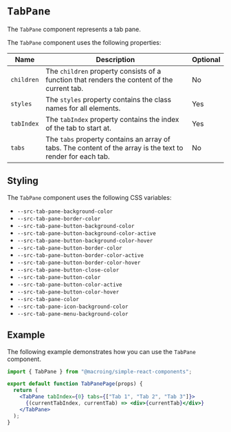 # `TabPane`

The `TabPane` component represents a tab pane.

The `TabPane` component uses the following properties:

| Name       | Description                                                                                                 | Optional |
| ---------- | ----------------------------------------------------------------------------------------------------------- | -------- |
| `children` | The `children` property consists of a function that renders the content of the current tab.                 | No       |
| `styles`   | The `styles` property contains the class names for all elements.                                            | Yes      |
| `tabIndex` | The `tabIndex` property contains the index of the tab to start at.                                          | Yes      |
| `tabs`     | The `tabs` property contains an array of tabs. The content of the array is the text to render for each tab. | No       |

## Styling

The `TabPane` component uses the following CSS variables:

- `--src-tab-pane-background-color`
- `--src-tab-pane-border-color`
- `--src-tab-pane-button-background-color`
- `--src-tab-pane-button-background-color-active`
- `--src-tab-pane-button-background-color-hover`
- `--src-tab-pane-button-border-color`
- `--src-tab-pane-button-border-color-active`
- `--src-tab-pane-button-border-color-hover`
- `--src-tab-pane-button-close-color`
- `--src-tab-pane-button-color`
- `--src-tab-pane-button-color-active`
- `--src-tab-pane-button-color-hover`
- `--src-tab-pane-color`
- `--src-tab-pane-icon-background-color`
- `--src-tab-pane-menu-background-color`

## Example

The following example demonstrates how you can use the `TabPane` component.

```jsx
import { TabPane } from "@macroing/simple-react-components";

export default function TabPanePage(props) {
  return (
    <TabPane tabIndex={0} tabs={["Tab 1", "Tab 2", "Tab 3"]}>
      {(currentTabIndex, currentTab) => <div>{currentTab}</div>}
    </TabPane>
  );
}
```
